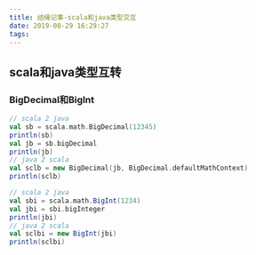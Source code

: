 ```yaml
---
title: 结绳记事-scala和java类型交互
date: 2019-08-29 16:29:27
tags:
---
```


## scala和java类型互转

### BigDecimal和BigInt
``` scala
// scala 2 java
val sb = scala.math.BigDecimal(12345)
println(sb)
val jb = sb.bigDecimal
println(jb)
// java 2 scala
val sclb = new BigDecimal(jb, BigDecimal.defaultMathContext)
println(sclb)

// scala 2 java
val sbi = scala.math.BigInt(1234)
val jbi = sbi.bigInteger
println(jbi)
// java 2 scala
val sclbi = new BigInt(jbi)
println(sclbi)
```

### 
